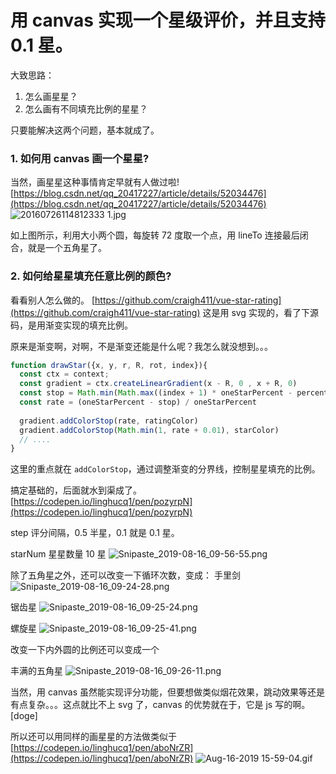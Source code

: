 # 用 canvas 实现一个星级评价，并且支持 0.1 星。

大致思路：
1. 怎么画星星？
2. 怎么画有不同填充比例的星星？

只要能解决这两个问题，基本就成了。

### 1. 如何用 canvas 画一个星星?

当然，画星星这种事情肯定早就有人做过啦! [https://blog.csdn.net/qq_20417227/article/details/52034476](https://blog.csdn.net/qq_20417227/article/details/52034476)
![20160726114812333 _1_.jpg](https://i.loli.net/2019/08/16/F8oaRKxThyuP6Id.png)

如上图所示，利用大小两个圆，每旋转 72 度取一个点，用 lineTo 连接最后闭合，就是一个五角星了。

### 2. 如何给星星填充任意比例的颜色?

看看别人怎么做的。
[https://github.com/craigh411/vue-star-rating](https://github.com/craigh411/vue-star-rating)
这是用 svg 实现的，看了下源码，是用渐变实现的填充比例。

原来是渐变啊，对啊，不是渐变还能是什么呢？我怎么就没想到。。。

``` javascript
function drawStar({x, y, r, R, rot, index}){
  const ctx = context;
  const gradient = ctx.createLinearGradient(x - R, 0 , x + R, 0)
  const stop = Math.min(Math.max((index + 1) * oneStarPercent - percent, 0), oneStarPercent)
  const rate = (oneStarPercent - stop) / oneStarPercent
  
  gradient.addColorStop(rate, ratingColor)
  gradient.addColorStop(Math.min(1, rate + 0.01), starColor)
  // ....
}
```
这里的重点就在 `addColorStop`，通过调整渐变的分界线，控制星星填充的比例。

搞定基础的，后面就水到渠成了。
[https://codepen.io/linghucq1/pen/pozyrpN](https://codepen.io/linghucq1/pen/pozyrpN)

step 评分间隔，0.5 半星，0.1 就是 0.1 星。

starNum 星星数量 10 星
![Snipaste_2019-08-16_09-56-55.png](https://i.loli.net/2019/08/16/kCbJIBplMDcgN6W.png)

除了五角星之外，还可以改变一下循环次数，变成：
手里剑
![Snipaste_2019-08-16_09-24-28.png](https://i.loli.net/2019/08/16/KhqL9XgR4fS8jdm.png)

锯齿星
![Snipaste_2019-08-16_09-25-24.png](https://i.loli.net/2019/08/16/rv4t7A56Y9ELnBu.png)

螺旋星
![Snipaste_2019-08-16_09-25-41.png](https://i.loli.net/2019/08/16/WCnvqiKaAk6GQ9L.png)

改变一下内外圆的比例还可以变成一个

丰满的五角星
![Snipaste_2019-08-16_09-26-11.png](https://i.loli.net/2019/08/16/OIl6EyoKcqRVPjQ.png)

当然，用 canvas 虽然能实现评分功能，但要想做类似烟花效果，跳动效果等还是有点复杂。。。这点就比不上 svg 了，canvas 的优势就在于，它是 js 写的啊。[doge]

所以还可以用同样的画星星的方法做类似于[https://codepen.io/linghucq1/pen/aboNrZR](https://codepen.io/linghucq1/pen/aboNrZR)
![Aug-16-2019 15-59-04.gif](https://i.loli.net/2019/08/16/NPvRGUtoQbqAdL2.gif)